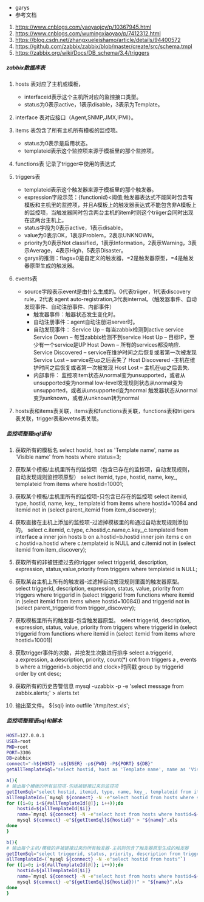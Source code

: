 - garys
- 参考文档
1. https://www.cnblogs.com/yaoyaojcy/p/10367945.html
2. https://www.cnblogs.com/wumingxiaoyao/p/7412312.html
3. https://blog.csdn.net/zhangxueleishamo/article/details/94400572
4. https://github.com/zabbix/zabbix/blob/master/create/src/schema.tmpl
5. https://zabbix.org/wiki/Docs/DB_schema/3.4/triggers
##### zabbix数据库表
1. hosts 表对应了主机或模板，
    - interfaceid表示这个主机所对应的监控接口类型。
    - status为0表示active，1表示disable，3表示为Template。
2. interface 表对应接口（Agent,SNMP,JMX,IPMI）。
3. items 表包含了所有主机所有模板的监控项。
    - status为0表示是启用状态。
    - templateid表示这个监控项来源于模板里的那个监控项。
4. functions表 记录了trigger中使用的表达式
5. triggers表
    - templateid表示这个触发器来源于模板里的那个触发器。
    - expression字段示范：{functionid}<阈值;触发器表达式不能同时包含有模板和主机里的监控项，并且A模板上的触发器表达式不能包含非A模板上的监控项，当触发器同时包含两台主机的item时则这个triiger会同时出现在这两台主机上。
    - status字段为0表示active，1表示disable。
    - value为0表示OK，1表示Problem，2表示UNKNOWN。
    - priority为0表示Not classified，1表示Information，2表示Warning，3表示Average，4表示High，5表示Disaster。
    - garys的推测：flags=0是自定义的触发器，=2是触发器原型，=4是触发器原型生成的触发器。
6. events表
    - source字段表示event是由什么生成的。0代表triiger，1代表discovery rule，2代表 agent auto-registration,3代表internal。（触发器事件、自动发现事件、自动注册事件、内部事件）
        + 触发器事件：触器状态发生变化时。
        + 自动注册事件：agent自动注册进server时。
        + 自动发现事件：
        Service Up       –  每当zabbix检测到active service
        Service Down  –   每当zabbix检测不到service
        Host Up  –   目标IP，至少有一个service是UP
        Host Down  –   所有的services都没响应.
        Service Discovered  –   service在维护时间之后恢复或者第一次被发现
        Service Lost  –           service在up之后丢失了
        Host Discovered  -主机在维护时间之后恢复或者第一次被发现
        Host Lost  –   主机在up之后丢失.
        + 内部事件：
        监控项item状态从normal变为unsupported，或者从unsupported变为normal
        low-level发现规则状态从normal变为unsupported，或者从unsupported变为normal
        触发器状态从normal变为unknown，或者从unknown转为normal
        
6. hosts表和items表关联，items表和functions表关联，functions表和triigers表关联，trigger表和evetns表关联。

##### 监控项整理sql语句
1. 获取所有的模板名
select hostid, host as 'Template name', name as 'Visible name' from hosts where status=3;

2. 获取某个模板/主机里所有的监控项（包含已存在的监控项，自动发现规则，自动发现规则监控项原型）
select itemid, type, hostid, name, key_, templateid from items where hostid=10001;

3. 获取某个模板/主机里所有的监控项-只包含已存在的监控项
select itemid, type, hostid, name, key_, templateid from items where hostid=10084 and itemid not in (select parent_itemid from item_discovery);

3. 获取直接在主机上添加的监控项-过滤掉模板里的和通过自动发现规则添加的。
select c.itemid, c.type, c.hostid,c.name,c.key_,c.templateid from interface a inner join hosts b on a.hostid=b.hostid inner join items c on c.hostid=a.hostid where c.templateid is NULL and c.itemid not in (select itemid from item_discovery);

4. 获取所有的非被链接过去的trigger
select triggerid, description, expression, status,value,priority from triggers where templateid is NULL;

5. 获取某台主机上所有的触发器-过滤掉自动发现规则里面的触发器原型。
select triggerid, description, expression, status, value, priority from triggers where triggerid in (select triggerid from functions where itemid in (select itemid from items where hostid=10084)) and triggerid not in (select parent_triggerid from trigger_discovery);

6. 获取模板里所有的触发器-包含触发器原型。
select triggerid, description, expression, status, value, priority from triggers where triggerid in (select triggerid from functions where itemid in (select itemid from items where hostid=10001))

5. 获取trigger事件的次数，并按发生次数进行排序
select a.triggerid, a.expression, a.description, priority, count(*) cnt from triggers a , events b where a.triggerid=b.objectid and clock>时间戳 group by triggerid order by cnt desc;

6. 获取所有的历史告警信息
 mysql -uzabbix -p  -e 'select message from zabbix.alerts;' > alerts.txt

7. 输出至文件。
${sql} into outfile '/tmp/test.xls';

##### 监控项整理语sql句脚本
```bash
HOST=127.0.0.1
USER=root
PWD=root
PORT=3306
DB=zabbix
connect="-h${HOST} -u${USER} -p${PWD} -P${PORT} ${DB}"
getAllTemplateSql="select hostid, host as 'Template name', name as 'Visible name' from hosts where status=3"

a(){
# 输出每个模板的所有监控项-包括被链接过来的监控项
getItemSql="select hostid, itemid, type, name, key_, templateid from items where hostid="
allTemplateId=(`mysql ${connect} -N -e"select hostid from hosts where status=3"`)
for ((i=0; i<${#allTemplateId[@]}; i++));do
    hostid=${allTemplateId[$i]}
    name=`mysql ${connect} -N -e"select host from hosts where hostid=${hostid}"`
    mysql ${connect} -e"${getItemSql}${hostid}" > "${name}".xls
done
}

b(){
# 输出每个主机/模板的非被链接过来的所有触发器-主机则包含了触发器原型生成的触发器
getItemSql="select triggerid, status, priority, description from triggers where triggerid in (select triggerid from functions where itemid in (select itemid from items where templateid is NULL and  hostid=" # 10001))
allTemplateId=(`mysql ${connect} -N -e"select hostid from hosts"`)
for ((i=0; i<${#allTemplateId[@]}; i++));do
    hostid=${allTemplateId[$i]}
    name=`mysql ${connect} -N -e"select host from hosts where hostid=${hostid}"`
    mysql ${connect} -e"${getItemSql}${hostid}))" > "${name}".xls
done
}
```